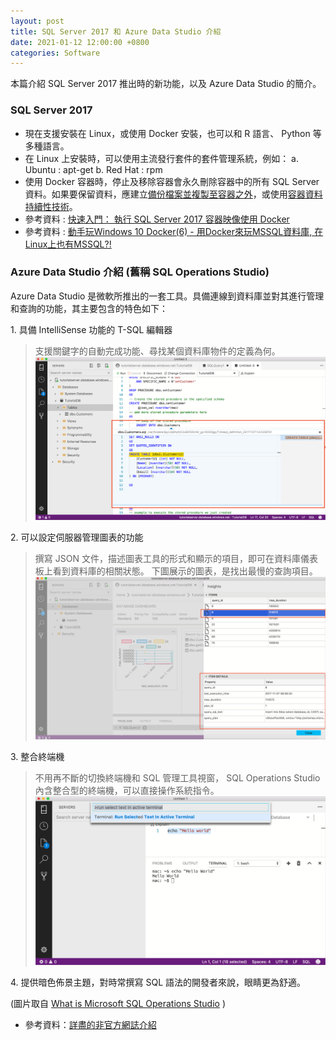 ```yaml
---
layout: post
title: SQL Server 2017 和 Azure Data Studio 介紹
date: 2021-01-12 12:00:00 +0800
categories: Software
--- 
```


本篇介紹 SQL Server 2017 推出時的新功能，以及 Azure Data Studio 的簡介。

### SQL Server 2017
- 現在支援安裝在 Linux，或使用 Docker 安裝，也可以和 R 語言、 Python 等多種語言。
- 在 Linux 上安裝時，可以使用主流發行套件的套件管理系統，例如：
a. Ubuntu : apt-get
b. Red Hat : rpm
- 使用 Docker 容器時，停止及移除容器會永久刪除容器中的所有 SQL Server 資料。如果要保留資料，應建立[備份檔案並複製至容器之外](https://docs.microsoft.com/zh-tw/sql/linux/tutorial-restore-backup-in-sql-server-container?view=sql-server-linux-2017)，或使用[容器資料持續性技術](https://docs.microsoft.com/zh-tw/sql/linux/sql-server-linux-configure-docker?view=sql-server-linux-2017#persist)。
- 參考資料 : [快速入門： 執行 SQL Server 2017 容器映像使用 Docker](https://docs.microsoft.com/zh-tw/sql/linux/quickstart-install-connect-docker?view=sql-server-linux-2017)
- 參考資料 : [動手玩Windows 10 Docker(6) - 用Docker來玩MSSQL資料庫, 在Linux上也有MSSQL?!](https://dotblogs.com.tw/swater111/2017/01/16/183653)

### Azure Data Studio 介紹 (舊稱 SQL Operations Studio)

Azure Data Studio 是微軟所推出的一套工具。具備連線到資料庫並對其進行管理和查詢的功能，其主要包含的特色如下：

1\. 具備 IntelliSense 功能的 T-SQL 編輯器

> 支援關鍵字的自動完成功能、尋找某個資料庫物件的定義為何。
> ![peek-definition](/assets/imgs/peek-definition.png)

2\. 可以設定伺服器管理圖表的功能

> 撰寫 JSON 文件，描述圖表工具的形式和顯示的項目，即可在資料庫儀表板上看到資料庫的相關狀態。
> 下圖展示的圖表，是找出最慢的查詢項目。
> ![insight-details-dialog](/assets/imgs/insight-details-dialog.png)

3\. 整合終端機

> 不用再不斷的切換終端機和 SQL 管理工具視窗， SQL Operations Studio 內含整合型的終端機，可以直接操作系統指令。
> ![terminal_run_selected](/assets/imgs/terminal_run_selected.png)

4\. 提供暗色佈景主題，對時常撰寫 SQL 語法的開發者來說，眼睛更為舒適。

(圖片取自 [What is Microsoft SQL Operations Studio](https://docs.microsoft.com/zh-tw/sql/sql-operations-studio/what-is?view=sql-server-2017) )

- 參考資料：[詳盡的非官方網誌介紹](https://dotblogs.com.tw/christian_lee/2017/11/24/sqloperationstudio)
